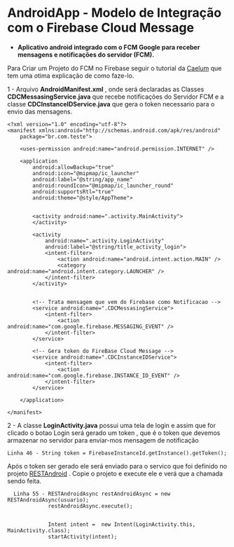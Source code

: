# AndroidApp - Modelo de Integração com o Firebase Cloud Message 



- **Aplicativo android integrado com o FCM Google para receber mensagens e notificações do servidor  (FCM).**


Para Criar um Projeto do FCM no Firebase seguir o tutorial da  [Caelum](http://blog.alura.com.br/integrando-app-android-com-o-firebase-cloud-messaging/) que tem uma otima explicação de como faze-lo. 


1 - Arquivo **AndroidManifest.xml** , onde será declaradas as Classes **CDCMessasingService.java** que recebe notificações do Servidor FCM e a classe **CDCInstanceIDService.java** que gera o token necessario para o envio das mensagens.  


```
<?xml version="1.0" encoding="utf-8"?>
<manifest xmlns:android="http://schemas.android.com/apk/res/android"
    package="br.com.teste">

    <uses-permission android:name="android.permission.INTERNET" />

    <application
        android:allowBackup="true"
        android:icon="@mipmap/ic_launcher"
        android:label="@string/app_name"
        android:roundIcon="@mipmap/ic_launcher_round"
        android:supportsRtl="true"
        android:theme="@style/AppTheme">


        <activity android:name=".activity.MainActivity">
        </activity>

        <activity
            android:name=".activity.LoginActivity"
            android:label="@string/title_activity_login">
            <intent-filter>
                <action android:name="android.intent.action.MAIN" />
                <category android:name="android.intent.category.LAUNCHER" />
            </intent-filter>
        </activity>


        <!-- Trata mensagem que vem do Firebase como Notificacao -->
        <service android:name=".CDCMessasingService">
            <intent-filter>
                <action android:name="com.google.firebase.MESSAGING_EVENT" />
            </intent-filter>
        </service>

        <!-- Gera token do FireBase Cloud Message -->
        <service android:name=".CDCInstanceIDService">
            <intent-filter>
                <action android:name="com.google.firebase.INSTANCE_ID_EVENT" />
            </intent-filter>
        </service>

    </application>

</manifest>

``` 

2 - A classe **LoginActivity.java** possui uma tela de login e assim que for clicado o botao Login será gerado um token , que é o token que devemos armazenar no servidor para enviar-mos mensagem de notificação 

```
Linha 46 - String token = FirebaseInstanceId.getInstance().getToken();
``` 



Após o token ser gerado ele será enviado para o servico que foi definido no projeto [RESTAndroid](https://github.com/leandrocprates/RESTAndroid) . Copie o projeto e execute ele e verá que a chamada sendo feita. 


```
  Linha 55 - RESTAndroidAsync restAndroidAsync = new RESTAndroidAsync(usuario);
             restAndroidAsync.execute();


             Intent intent =  new Intent(LoginActivity.this, MainActivity.class);
             startActivity(intent);

```



